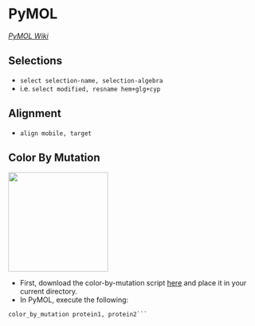 # PyMOL
[*PyMOL Wiki*](https://pymolwiki.org/index.php/Main_Page)

## Selections

* `select selection-name, selection-algebra`
* i.e. `select modified, resname hem+glg+cyp`

## Alignment

* `align mobile, target`

## Color By Mutation

<img src="https://pymolwiki.org/images/0/06/Color_by_mutation.png" width="200">


* First, download the color-by-mutation script [here](https://pymolwiki.org/index.php/Color_By_Mutations) and place it in your current directory.
* In PyMOL, execute the following:
``` run color_by_mutation.py;
color_by_mutation protein1, protein2```